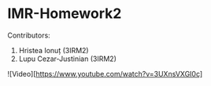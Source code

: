 # IMR-Homework2

Contributors:

1) Hristea Ionuț (3IRM2)
2) Lupu Cezar-Justinian (3IRM2)

![Video][https://www.youtube.com/watch?v=3UXnsVXGI0c]

